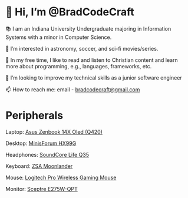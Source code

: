 # 👋 Hi, I’m @BradCodeCraft
📚 I am an Indiana University Undergraduate majoring in Information Systems with a minor in Computer Science.

👀 I’m interested in astronomy, soccer, and sci-fi movies/series.

🌱 In my free time, I like to read and listen to Christian content and learn more about programming, e.g., languages, frameworks, etc.

💞️ I’m looking to improve my technical skills as a junior software engineer

📫 How to reach me: email - bradcodecraft@gmail.com

# Peripherals
Laptop: [Asus Zenbook 14X Oled (Q420)](https://www.asus.com/us/laptops/for-home/zenbook/zenbook-14x-oled-q420/)

Desktop: [MinisForum HX99G](https://store.minisforum.com/products/elitemini-hx99g-hx100g?srsltid=AfmBOoolhTz7hlQfYbYk_GDwQjJDxzoAIaytYIr45ERLZ7o0pd736LyD&variant=43587611295989)

Headphones: [SoundCore Life Q35](https://www.soundcore.com/products/a3027012?variant=44248572199102)

Keyboard: [ZSA Moonlander](https://www.zsa.io/moonlander)

Mouse: [Logitech Pro Wireless Gaming Mouse](https://www.logitechg.com/en-us/products/gaming-mice/pro-wireless-mouse.html?srsltid=AfmBOop_Jtv6X0HBMW_foTBawKgOJeEvpXY2KKNjd7I4yDy9ULxHYYTv)

Monitor: [Sceptre E275W-QPT](https://www.amazon.com/gp/product/B08XD4HMDG/ref=ppx_yo_dt_b_search_asin_title?ie=UTF8&psc=1)
<!---
BradCodeCraft/BradCodeCraft is a ✨ special ✨ repository because its `README.md` (this file) appears on your GitHub profile.
You can click the Preview link to take a look at your changes.
--->
